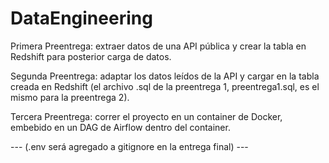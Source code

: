 # DataEngineering

Primera Preentrega: extraer datos de una API pública y crear la tabla en Redshift para posterior carga de datos.

Segunda Preentrega: adaptar los datos leídos de la API y cargar en la tabla creada en Redshift (el archivo .sql de la preentrega 1, preentrega1.sql, es el mismo para la preentrega 2).

Tercera Preentrega: correr el proyecto en un container de Docker, embebido en un DAG de Airflow dentro del container.

--- (.env será agregado a gitignore en la entrega final) ---